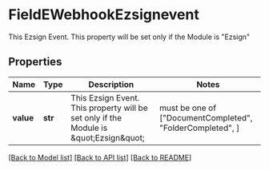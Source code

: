 # FieldEWebhookEzsignevent

This Ezsign Event. This property will be set only if the Module is \"Ezsign\"

## Properties
Name | Type | Description | Notes
------------ | ------------- | ------------- | -------------
**value** | **str** | This Ezsign Event. This property will be set only if the Module is \&quot;Ezsign\&quot; |  must be one of ["DocumentCompleted", "FolderCompleted", ]

[[Back to Model list]](../README.md#documentation-for-models) [[Back to API list]](../README.md#documentation-for-api-endpoints) [[Back to README]](../README.md)


